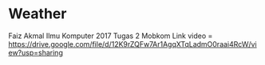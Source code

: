 # Weather
 
 Faiz Akmal Ilmu Komputer 2017
 Tugas 2 Mobkom 
 Link video = https://drive.google.com/file/d/12K9rZQFw7Ar1AgqXTqLadmO0raai4RcW/view?usp=sharing
